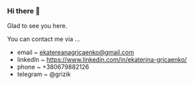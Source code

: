 ### Hi there 👋

Glad to see you here. 

You can contact me via ...

- email ~ ekatereanagricaenko@gmail.com
- linkedIn ~ https://www.linkedin.com/in/ekaterina-gricaenko/
- phone ~ +380679882126
- telegram ~ @grizik


<!--
**Ekatereana/Ekatereana** is a ✨ _special_ ✨ repository because its `README.md` (this file) appears on your GitHub profile.

Here are some ideas to get you started:

- 🔭 I’m currently working on ...
- 🌱 I’m currently learning ...
- 👯 I’m looking to collaborate on ...
- 🤔 I’m looking for help with ...
- 💬 Ask me about ...
- 📫 How to reach me: ...
- 😄 Pronouns: ...
- ⚡ Fun fact: ...
-->
